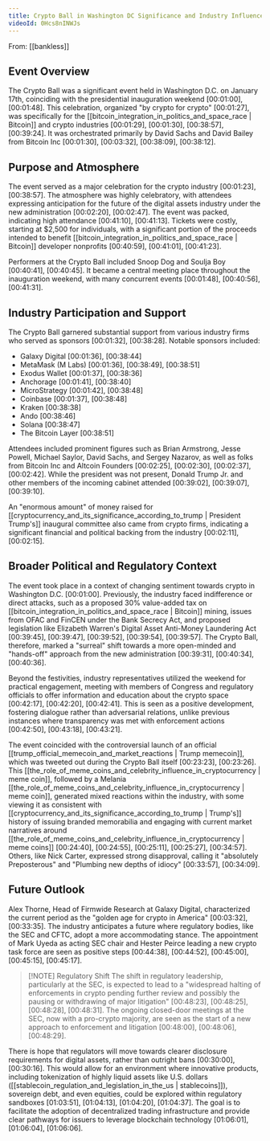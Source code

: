 ```yaml
---
title: Crypto Ball in Washington DC Significance and Industry Influence
videoId: 0Hcs8nINWJs
---
```


From: [[bankless]] <br/> 

## Event Overview
The Crypto Ball was a significant event held in Washington D.C. on January 17th, coinciding with the presidential inauguration weekend [00:01:00], [00:01:48]. This celebration, organized "by crypto for crypto" [00:01:27], was specifically for the [[bitcoin_integration_in_politics_and_space_race | Bitcoin]] and crypto industries [00:01:29], [00:01:30], [00:38:57], [00:39:24]. It was orchestrated primarily by David Sachs and David Bailey from Bitcoin Inc [00:01:30], [00:03:32], [00:38:09], [00:38:12].

## Purpose and Atmosphere
The event served as a major celebration for the crypto industry [00:01:23], [00:38:57]. The atmosphere was highly celebratory, with attendees expressing anticipation for the future of the digital assets industry under the new administration [00:02:20], [00:02:47]. The event was packed, indicating high attendance [00:41:10], [00:41:13]. Tickets were costly, starting at $2,500 for individuals, with a significant portion of the proceeds intended to benefit [[bitcoin_integration_in_politics_and_space_race | Bitcoin]] developer nonprofits [00:40:59], [00:41:01], [00:41:23].

Performers at the Crypto Ball included Snoop Dog and Soulja Boy [00:40:41], [00:40:45]. It became a central meeting place throughout the inauguration weekend, with many concurrent events [00:01:48], [00:40:56], [00:41:31].

## Industry Participation and Support
The Crypto Ball garnered substantial support from various industry firms who served as sponsors [00:01:32], [00:38:28]. Notable sponsors included:
*   Galaxy Digital [00:01:36], [00:38:44]
*   MetaMask (M Labs) [00:01:36], [00:38:49], [00:38:51]
*   Exodus Wallet [00:01:37], [00:38:36]
*   Anchorage [00:01:41], [00:38:40]
*   MicroStrategy [00:01:42], [00:38:48]
*   Coinbase [00:01:37], [00:38:48]
*   Kraken [00:38:38]
*   Ando [00:38:46]
*   Solana [00:38:47]
*   The Bitcoin Layer [00:38:51]

Attendees included prominent figures such as Brian Armstrong, Jesse Powell, Michael Saylor, David Sachs, and Sergey Nazarov, as well as folks from Bitcoin Inc and Altcoin Founders [00:02:25], [00:02:30], [00:02:37], [00:02:42]. While the president was not present, Donald Trump Jr. and other members of the incoming cabinet attended [00:39:02], [00:39:07], [00:39:10].

An "enormous amount" of money raised for [[cryptocurrency_and_its_significance_according_to_trump | President Trump's]] inaugural committee also came from crypto firms, indicating a significant financial and political backing from the industry [00:02:11], [00:02:15].

## Broader Political and Regulatory Context
The event took place in a context of changing sentiment towards crypto in Washington D.C. [00:01:00]. Previously, the industry faced indifference or direct attacks, such as a proposed 30% value-added tax on [[bitcoin_integration_in_politics_and_space_race | Bitcoin]] mining, issues from OFAC and FinCEN under the Bank Secrecy Act, and proposed legislation like Elizabeth Warren's Digital Asset Anti-Money Laundering Act [00:39:45], [00:39:47], [00:39:52], [00:39:54], [00:39:57]. The Crypto Ball, therefore, marked a "surreal" shift towards a more open-minded and "hands-off" approach from the new administration [00:39:31], [00:40:34], [00:40:36].

Beyond the festivities, industry representatives utilized the weekend for practical engagement, meeting with members of Congress and regulatory officials to offer information and education about the crypto space [00:42:17], [00:42:20], [00:42:41]. This is seen as a positive development, fostering dialogue rather than adversarial relations, unlike previous instances where transparency was met with enforcement actions [00:42:50], [00:43:18], [00:43:21].

The event coincided with the controversial launch of an official [[trump_official_memecoin_and_market_reactions | Trump memecoin]], which was tweeted out during the Crypto Ball itself [00:23:23], [00:23:26]. This [[the_role_of_meme_coins_and_celebrity_influence_in_cryptocurrency | meme coin]], followed by a Melania [[the_role_of_meme_coins_and_celebrity_influence_in_cryptocurrency | meme coin]], generated mixed reactions within the industry, with some viewing it as consistent with [[cryptocurrency_and_its_significance_according_to_trump | Trump's]] history of issuing branded memorabilia and engaging with current market narratives around [[the_role_of_meme_coins_and_celebrity_influence_in_cryptocurrency | meme coins]] [00:24:40], [00:24:55], [00:25:11], [00:25:27], [00:34:57]. Others, like Nick Carter, expressed strong disapproval, calling it "absolutely Preposterous" and "Plumbing new depths of idiocy" [00:33:57], [00:34:09].

## Future Outlook
Alex Thorne, Head of Firmwide Research at Galaxy Digital, characterized the current period as the "golden age for crypto in America" [00:03:32], [00:33:35]. The industry anticipates a future where regulatory bodies, like the SEC and CFTC, adopt a more accommodating stance. The appointment of Mark Uyeda as acting SEC chair and Hester Peirce leading a new crypto task force are seen as positive steps [00:44:38], [00:44:52], [00:45:00], [00:45:15], [00:45:17].

> [!NOTE] Regulatory Shift
> The shift in regulatory leadership, particularly at the SEC, is expected to lead to a "widespread halting of enforcements in crypto pending further review and possibly the pausing or withdrawing of major litigation" [00:48:23], [00:48:25], [00:48:28], [00:48:31]. The ongoing closed-door meetings at the SEC, now with a pro-crypto majority, are seen as the start of a new approach to enforcement and litigation [00:48:00], [00:48:06], [00:48:29].

There is hope that regulators will move towards clearer disclosure requirements for digital assets, rather than outright bans [00:30:00], [00:30:16]. This would allow for an environment where innovative products, including tokenization of highly liquid assets like U.S. dollars ([[stablecoin_regulation_and_legislation_in_the_us | stablecoins]]), sovereign debt, and even equities, could be explored within regulatory sandboxes [01:03:51], [01:04:13], [01:04:20], [01:04:37]. The goal is to facilitate the adoption of decentralized trading infrastructure and provide clear pathways for issuers to leverage blockchain technology [01:06:01], [01:06:04], [01:06:06].